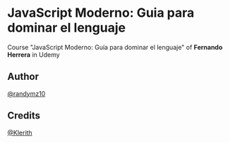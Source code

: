 # JavaScript Moderno: Guia para dominar el lenguaje

Course "JavaScript Moderno: Guía para dominar el lenguaje" of **Fernando Herrera** in Udemy

## Author

[@randymz10](https://github.com/randymz10)

## Credits

[@Klerith](https://github.com/Klerith)
